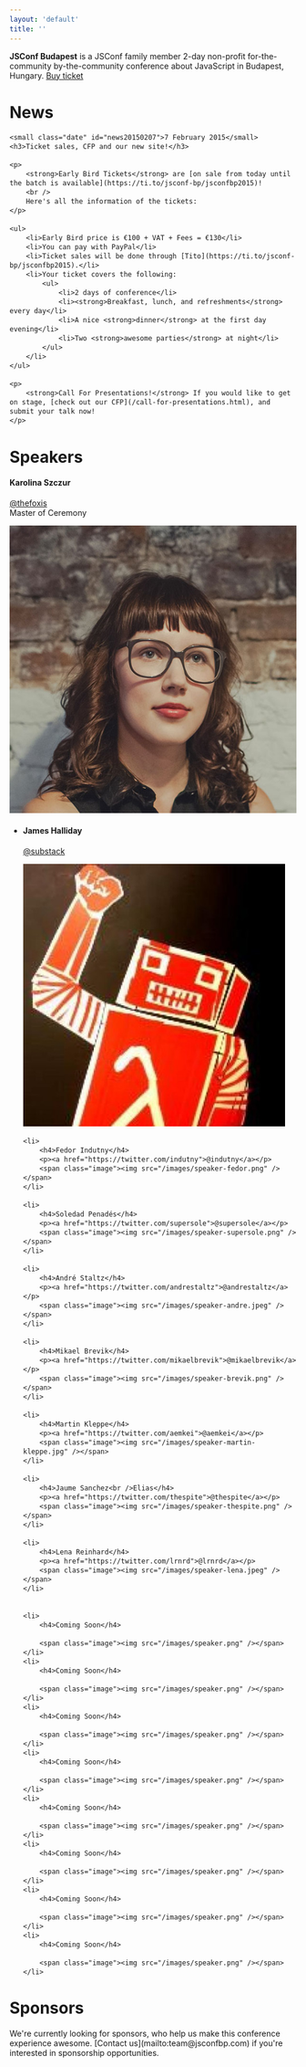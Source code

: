 ```yaml
---
layout: 'default'
title: ''
---
```

<p class="text-center text-big">
	<b>JSConf Budapest</b> is a JSConf family member 2-day non-profit for-the-community by-the-community conference about JavaScript in Budapest, Hungary.
	<a href="https://ti.to/jsconf-bp/jsconfbp2015" id="BuyButton">Buy ticket</a>
</p>

# News

<div class="news-entry">
    
    <small class="date" id="news20150207">7 February 2015</small>
    <h3>Ticket sales, CFP and our new site!</h3>
    
    <p>
        <strong>Early Bird Tickets</strong> are [on sale from today until the batch is available](https://ti.to/jsconf-bp/jsconfbp2015)!
        <br />
        Here's all the information of the tickets:
    </p>

    <ul>
        <li>Early Bird price is €100 + VAT + Fees = €130</li>
        <li>You can pay with PayPal</li>
        <li>Ticket sales will be done through [Tito](https://ti.to/jsconf-bp/jsconfbp2015).</li>
        <li>Your ticket covers the following:
            <ul>
                <li>2 days of conference</li>
                <li><strong>Breakfast, lunch, and refreshments</strong> every day</li>
                <li>A nice <strong>dinner</strong> at the first day evening</li>
                <li>Two <strong>awesome parties</strong> at night</li>
            </ul>
        </li>
    </ul>
    
    <p>
        <strong>Call For Presentations!</strong> If you would like to get on stage, [check out our CFP](/call-for-presentations.html), and submit your talk now!
    </p>

</div>

# Speakers

<div class="speaker master-of-ceremony">
    <div class="item">
        <h4>Karolina Szczur</h4>
        <p>
            <a href="https://twitter.com/thefoxis">@thefoxis</a> <br />
            Master of Ceremony
        </p>
        <span class="image"><img src="/images/speaker-karolina.jpg" /></span>
    </div>
</div>

<ul class="speakers">
    <li>
        <h4>James Halliday</h4>
        <p><a href="https://twitter.com/substack">@substack</a></p>
        <span class="image"><img src="/images/speaker-substack.jpeg" /></span>
    </li>

    <li>
        <h4>Fedor Indutny</h4>
        <p><a href="https://twitter.com/indutny">@indutny</a></p>
        <span class="image"><img src="/images/speaker-fedor.png" /></span>
    </li>

    <li>
        <h4>Soledad Penadés</h4>
        <p><a href="https://twitter.com/supersole">@supersole</a></p>
        <span class="image"><img src="/images/speaker-supersole.png" /></span>
    </li>

    <li>
        <h4>André Staltz</h4>
        <p><a href="https://twitter.com/andrestaltz">@andrestaltz</a></p>
        <span class="image"><img src="/images/speaker-andre.jpeg" /></span>
    </li>

    <li>
        <h4>Mikael Brevik</h4>
        <p><a href="https://twitter.com/mikaelbrevik">@mikaelbrevik</a></p>
        <span class="image"><img src="/images/speaker-brevik.png" /></span>
    </li>

    <li>
        <h4>Martin Kleppe</h4>
        <p><a href="https://twitter.com/aemkei">@aemkei</a></p>
        <span class="image"><img src="/images/speaker-martin-kleppe.jpg" /></span>
    </li>

    <li>
        <h4>Jaume Sanchez<br />Elias</h4>
        <p><a href="https://twitter.com/thespite">@thespite</a></p>
        <span class="image"><img src="/images/speaker-thespite.png" /></span>
    </li>

    <li>
        <h4>Lena Reinhard</h4>
        <p><a href="https://twitter.com/lrnrd">@lrnrd</a></p>
        <span class="image"><img src="/images/speaker-lena.jpeg" /></span>
    </li>


    <li>
        <h4>Coming Soon</h4>

        <span class="image"><img src="/images/speaker.png" /></span>
    </li>
    <li>
        <h4>Coming Soon</h4>

        <span class="image"><img src="/images/speaker.png" /></span>
    </li>
    <li>
        <h4>Coming Soon</h4>

        <span class="image"><img src="/images/speaker.png" /></span>
    </li>
    <li>
        <h4>Coming Soon</h4>

        <span class="image"><img src="/images/speaker.png" /></span>
    </li>
    <li>
        <h4>Coming Soon</h4>

        <span class="image"><img src="/images/speaker.png" /></span>
    </li>
    <li>
        <h4>Coming Soon</h4>

        <span class="image"><img src="/images/speaker.png" /></span>
    </li>
    <li>
        <h4>Coming Soon</h4>

        <span class="image"><img src="/images/speaker.png" /></span>
    </li>
    <li>
        <h4>Coming Soon</h4>

        <span class="image"><img src="/images/speaker.png" /></span>
    </li>



</ul>

# Sponsors

<p>
    We're currently looking for sponsors, who help us make this conference experience awesome.
    [Contact us](mailto:team@jsconfbp.com) if you're interested in sponsorship opportunities.
</p>